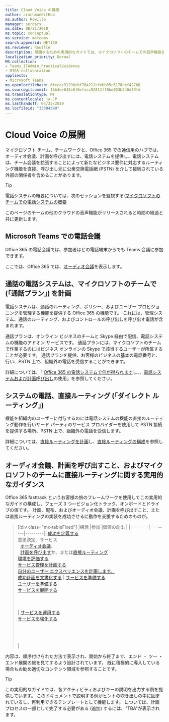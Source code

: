 ```yaml
---
title: Cloud Voice の展開
author: arachmanGitHub
ms.author: Rowille
manager: serdars
ms.date: 08/21/2018
ms.topic: conceptual
ms.service: msteams
search.appverid: MET150
ms.reviewer: Rowille
description: 展開するための実用的なガイドでは、マイクロソフトのチームでの音声機能をクラウドです。
localization_priority: Normal
MS.collection:
- Teams_ITAdmin_PracticalGuidance
- M365-collaboration
appliesto:
- Microsoft Teams
ms.openlocfilehash: 6fecac31290cbf764212cfebb05c6178def42708
ms.sourcegitcommit: 16b3ee042e8f0efacc92811ff8be093b240df9fd
ms.translationtype: MT
ms.contentlocale: ja-JP
ms.lasthandoff: 04/25/2019
ms.locfileid: "33304390"
---
```

# <a name="cloud-voice-deployment"></a>Cloud Voice の展開

マイクロソフト チーム、チームワークと、Office 365 での通信用のハブでは、オーディオ会議、計画を呼び出すには、電話システムを提供し、電話システムは、チーム会議を拡張することによって新たなビジネス要件に対応するルーティング機能を直接、呼び出し元に公衆交換電話網 (PSTN) を介して接続されている外部の関係者を含めることがあります。


> [!Tip] 
> 電話システムの概要については、次のセッションを監視する:[マイクロソフトのチームでの電話システムの概要](https://aka.ms/teams-phone-system)
 
このページのチームの他のクラウドの音声機能がリリースされると時間の経過と共に更新します。



## <a name="audio-conferencing-in-microsoft-teams"></a>Microsoft Teams での電話会議


Office 365 の電話会議では、参加者はどの電話端末からでも Teams 会議に参加できます。

ここでは、Office 365 では、[オーディオ会議](https://docs.microsoft.com/SkypeForBusiness/audio-conferencing-in-office-365/audio-conferencing-in-office-365)を表示します。


## <a name="phone-system-with-calling-plans-calling-plans-in-microsoft-teams"></a>通話の電話システムは、マイクロソフトのチームで (「通話プラン」) を計画

電話システムは、通話のルーティング、ポリシー、およびユーザー プロビジョニングを管理する機能を提供する Office 365 の機能です。 これには、管理システム、通話のルーティング、およびコントロールの呼び出しを呼び出す電話が含まれます。

通話プランは、オンライン ビジネスのチームと Skype 経由で配信、電話システムの機能のアドオン サービスです。 通話プランには、マイクロソフトのチームで作業するのにはビジネス オンラインの Skype で該当するユーザーが所属することが必要です。 通話プランを提供、お客様のビジネスの基本の電話番号と、行い、PSTN 上で、組織外の電話を受信することができます。

詳細については、「 [Office 365 の電話システムで何が得られます](https://docs.microsoft.com/SkypeForBusiness/what-is-phone-system-in-office-365/here-s-what-you-get-with-phone-system)し、、[電話システムおよび計画呼び出し](calling-plan-landing-page.md)の使用」を参照してください。


## <a name="phone-system-direct-routing-direct-routing"></a>システムの電話、直接ルーティング (「ダイレクト ルーティング」)

機能を組織内のユーザーに付与するのには電話システムの機能の直接のルーティング動作を行いサード パーティのサービス プロバイダーを使用して PSTN 接続を提供する場所、PSTN 上で、組織外の電話を受信します。

詳細については、[直接ルーティングを計画](direct-routing-plan.md)し、[直接ルーティングの構成](direct-routing-configure.md)を参照してください。

## <a name="practical-guidance-for-audio-conferencing-calling-plans-and-direct-routing-in-microsoft-teams"></a>オーディオ会議、計画を呼び出すこと、およびマイクロソフトのチームに直接ルーティングに関する実用的なガイダンス

Office 365 fasttrack というお客様の旅のフレームワークを使用してこの実用的なガイドの構成し、フェーズ 3 つ&mdash;ビジョン化トラック、オンボードとドライブの値です。 計画、配布、およびオーディオ会議、計画を呼び出すこと、または直接ルーティングの実装を成功させるに動作を支援するためのものが。

> [!div class="mx-tableFixed"]
> |構想  |参加  |価値の創出  |
> |---------|---------|---------|
> |[成功を定義する](1-envision-define-my-success-cloud-voice.md) <br> 意思決定、サービス <br>&nbsp;&nbsp;[オーディオ会議](2-envision-make-my-service-decisions-audio-conferencing.md)、<br>&nbsp;&nbsp;[計画を呼び出す](2-envision-make-my-service-decisions-phone-system.md)か、または[直接ルーティング](2-envision-make-my-service-decisions-direct-routing.md) <br> [環境を評価する](3-envision-evaluate-my-environment.md) <br> [サービス管理を計画する](4-envision-plan-my-service-management.md) <br> [自分のユーザー エクスペリエンスを計画します。](5-envision-plan-my-users-experience.md) <br> [成功計画を文書化する](6-envision-document-my-success-plan.md)    | [サービスを準備する](1-onboard-prepare-my-service.md) <br> [ユーザーを準備する](2-onboard-prepare-my-users.md) <br> [サービスを展開する](3-onboard-deploy-my-service.md)  <br> <br> <br> <br>     | [サービスを運用する](1-drive-value-operate-my-service.md) <br> [サービスを強化する](2-drive-value-enhance-my-service.md) <br> <br> <br> <br> <br>      |

内容は、順序付けられた方法で表示され、開始から終了まで、エンド ・ ツー ・ エンド展開の旅を見てするよう設計されています。 既に積極的に導入している場合もお勧め適切なコンテンツ領域を参照することです。


> [!TIP]
> この実用的なガイドでは、各アクティビティおよびキーの説明を出力する例を提供しています。 このドキュメントで説明する例がヒントの吹き出しの中に囲まれているし、再利用できるテンプレートとして機能します。 については、計画プロセスの一部として完了する必要がある (追加) するには、"TBA"が表示されます。
